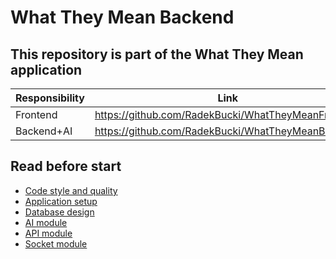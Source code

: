 # What They Mean Backend

## This repository is part of the What They Mean application
| Responsibility                      | Link                                               |
|-------------------------------------|----------------------------------------------------|
| Frontend                            | https://github.com/RadekBucki/WhatTheyMeanFrontend |
| Backend+AI                          | https://github.com/RadekBucki/WhatTheyMeanBackend  |

## Read before start
- [Code style and quality](docs/CODE.md)
- [Application setup](docs/SETUP.md)
- [Database design](docs/DATA_LAYER.md)
- [AI module](docs/AI.md)
- [API module](docs/API.md)
- [Socket module](docs/SOCKET.md)
